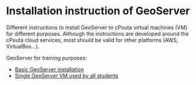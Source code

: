 # Installation instruction of GeoServer
Different instructions to install GeoServer to cPouta virtual machines (VM) for different purposes. Although the instructions are developed around the cPouta cloud services, most should be valid for other platforms (AWS, VirtualBox...).

GeoServer for training purposes:
- [Basic GeoServer installation](basic_geoserver_jetty.md)
- [Single GeoServer VM used by all students](single_geoserver_for_training.md)
